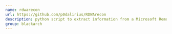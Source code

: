 ```yaml
---
name: rdwarecon
url: https://github.com/p0dalirius/RDWArecon
description: python script to extract information from a Microsoft Remote Desktop Web Access (RDWA) application. URL : https://github.com/p0dalirius/RDWArecon Groups : blackarch blackarch-recon blackarch-windows
group: blackarch
---
```

